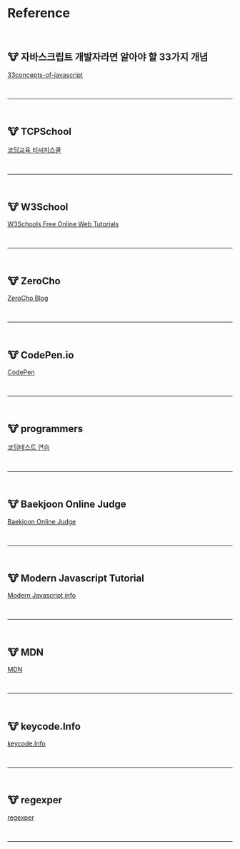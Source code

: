 # **Reference**

<br>

## **🐮 자바스크립트 개발자라면 알아야 할 33가지 개념**

[33concepts-of-javascript](https://velog.io/@jakeseo_me/series/33conceptsofjavascript)

<br>

---

<br>

## **🐮 TCPSchool**

[코딩교육 티씨피스쿨](http://www.tcpschool.com/)

<br>

---

<br>

## **🐮 W3School**

[W3Schools Free Online Web Tutorials](https://www.w3schools.com/)

<br>

---

<br>

## **🐮 ZeroCho**

[ZeroCho Blog](https://www.zerocho.com/)

<br>

---

<br>

## **🐮 CodePen.io**

[CodePen](https://codepen.io/)

<br>

---

<br>

## **🐮 programmers**

[코딩테스트 연습](https://programmers.co.kr/learn/challenges)

<br>

---

<br>

## **🐮 Baekjoon Online Judge**

[Baekjoon Online Judge](https://www.acmicpc.net/)

<br>

---

<br>

## **🐮 Modern Javascript Tutorial**

[Modern Javascript info](https://ko.javascript.info/)

<br>

---

<br>

## **🐮 MDN**
[MDN](https://developer.mozilla.org/ko/)

<br>

---

<br>

## **🐮 keycode.Info**
[keycode.Info](https://www.toptal.com/developers/keycode)

<br>

---

<br>

## **🐮 regexper**
[regexper](https://regexper.com/#const%20regexp1%20%3D%20new%20RegExp%28%22%5Eabc%22%29%3B)

<br>

---

<br>